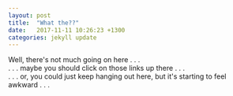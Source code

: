 ```yaml
---
layout: post
title:  "What the??"
date:   2017-11-11 10:26:23 +1300
categories: jekyll update
---
```

Well, there's not much going on here . . .  
. . . maybe you should click on those links up there . . .  
. . . or, you could just keep hanging out here, but it's starting to feel awkward . . .  
